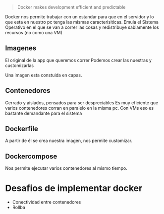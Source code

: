 > Docker makes development efficient and predictable

Docker nos permite trabajar con un estandar para que en el servidor y lo que esta en nuestro pc tenga las mismas caracterisiticas. 
Emula el Sistema Operativo en el que se van a correr las cosas y redistribuye sabiamente los recursos (no como una VM)

## Imagenes 
El original de la app que queremos correr
Podemos crear las nuestras y customizarlas

Una imagen esta constuida en capas.
## Contenedores
Cerrado y aislados, pensados para ser despreciables
Es muy eficiente que varios contenedores corran en paralelo en la misma pc. Con VMs eso es bastante demandante para el sistema

## Dockerfile
A partir de él se crea nuestra imagen, nos permite customizar.

## Dockercompose
Nos permite ejecutar varios contenedores al mismo tiempo.


# Desafios de implementar docker 
- Conectividad entre contenedores 
- Rollba